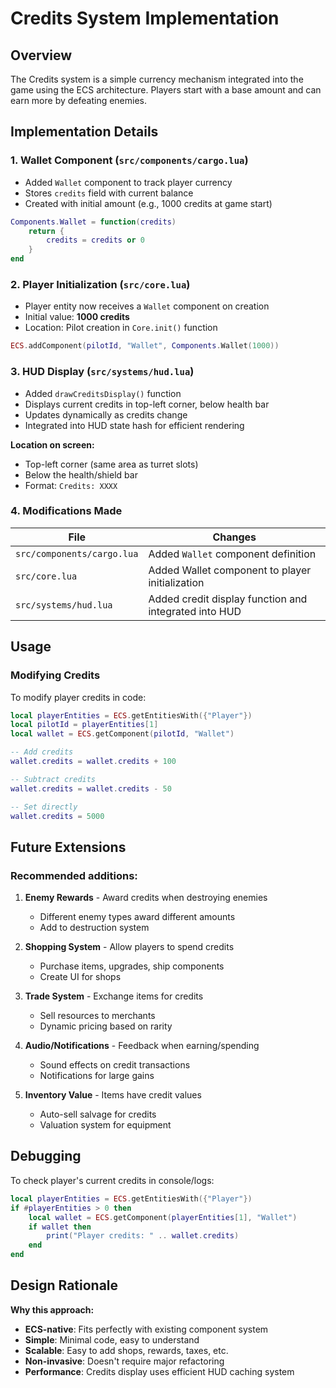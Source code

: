 # Credits System Implementation

## Overview
The Credits system is a simple currency mechanism integrated into the game using the ECS architecture. Players start with a base amount and can earn more by defeating enemies.

## Implementation Details

### 1. **Wallet Component** (`src/components/cargo.lua`)
- Added `Wallet` component to track player currency
- Stores `credits` field with current balance
- Created with initial amount (e.g., 1000 credits at game start)

```lua
Components.Wallet = function(credits)
    return {
        credits = credits or 0
    }
end
```

### 2. **Player Initialization** (`src/core.lua`)
- Player entity now receives a `Wallet` component on creation
- Initial value: **1000 credits**
- Location: Pilot creation in `Core.init()` function

```lua
ECS.addComponent(pilotId, "Wallet", Components.Wallet(1000))
```

### 3. **HUD Display** (`src/systems/hud.lua`)
- Added `drawCreditsDisplay()` function
- Displays current credits in top-left corner, below health bar
- Updates dynamically as credits change
- Integrated into HUD state hash for efficient rendering

**Location on screen:**
- Top-left corner (same area as turret slots)
- Below the health/shield bar
- Format: `Credits: XXXX`

### 4. **Modifications Made**
| File | Changes |
|------|---------|
| `src/components/cargo.lua` | Added `Wallet` component definition |
| `src/core.lua` | Added Wallet component to player initialization |
| `src/systems/hud.lua` | Added credit display function and integrated into HUD |

## Usage

### Modifying Credits
To modify player credits in code:

```lua
local playerEntities = ECS.getEntitiesWith({"Player"})
local pilotId = playerEntities[1]
local wallet = ECS.getComponent(pilotId, "Wallet")

-- Add credits
wallet.credits = wallet.credits + 100

-- Subtract credits
wallet.credits = wallet.credits - 50

-- Set directly
wallet.credits = 5000
```

## Future Extensions

### Recommended additions:
1. **Enemy Rewards** - Award credits when destroying enemies
   - Different enemy types award different amounts
   - Add to destruction system

2. **Shopping System** - Allow players to spend credits
   - Purchase items, upgrades, ship components
   - Create UI for shops

3. **Trade System** - Exchange items for credits
   - Sell resources to merchants
   - Dynamic pricing based on rarity

4. **Audio/Notifications** - Feedback when earning/spending
   - Sound effects on credit transactions
   - Notifications for large gains

5. **Inventory Value** - Items have credit values
   - Auto-sell salvage for credits
   - Valuation system for equipment

## Debugging

To check player's current credits in console/logs:
```lua
local playerEntities = ECS.getEntitiesWith({"Player"})
if #playerEntities > 0 then
    local wallet = ECS.getComponent(playerEntities[1], "Wallet")
    if wallet then
        print("Player credits: " .. wallet.credits)
    end
end
```

## Design Rationale

**Why this approach:**
- **ECS-native**: Fits perfectly with existing component system
- **Simple**: Minimal code, easy to understand
- **Scalable**: Easy to add shops, rewards, taxes, etc.
- **Non-invasive**: Doesn't require major refactoring
- **Performance**: Credits display uses efficient HUD caching system
